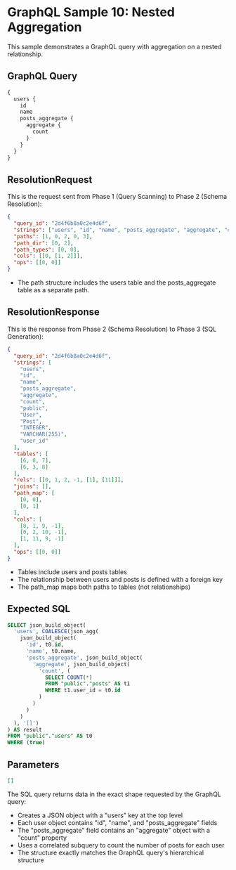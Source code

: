 # GraphQL Sample 10: Nested Aggregation

This sample demonstrates a GraphQL query with aggregation on a nested relationship.

## GraphQL Query

```graphql
{
  users {
    id
    name
    posts_aggregate {
      aggregate {
        count
      }
    }
  }
}
```

## ResolutionRequest

This is the request sent from Phase 1 (Query Scanning) to Phase 2 (Schema Resolution):

```json
{
  "query_id": "2d4f6b8a0c2e4d6f",
  "strings": ["users", "id", "name", "posts_aggregate", "aggregate", "count"],
  "paths": [1, 0, 2, 0, 3],
  "path_dir": [0, 2],
  "path_types": [0, 0],
  "cols": [[0, [1, 2]]],
  "ops": [[0, 0]]
}
```

- The path structure includes the users table and the posts_aggregate table as a separate path.

## ResolutionResponse

This is the response from Phase 2 (Schema Resolution) to Phase 3 (SQL Generation):

```json
{
  "query_id": "2d4f6b8a0c2e4d6f",
  "strings": [
    "users",
    "id",
    "name",
    "posts_aggregate",
    "aggregate",
    "count",
    "public",
    "User",
    "Post",
    "INTEGER",
    "VARCHAR(255)",
    "user_id"
  ],
  "tables": [
    [6, 0, 7],
    [6, 3, 8]
  ],
  "rels": [[0, 1, 2, -1, [1], [11]]],
  "joins": [],
  "path_map": [
    [0, 0],
    [0, 1]
  ],
  "cols": [
    [0, 1, 9, -1],
    [0, 2, 10, -1],
    [1, 11, 9, -1]
  ],
  "ops": [[0, 0]]
}
```

- Tables include users and posts tables
- The relationship between users and posts is defined with a foreign key
- The path_map maps both paths to tables (not relationships)

## Expected SQL

```sql
SELECT json_build_object(
  'users', COALESCE(json_agg(
    json_build_object(
      'id', t0.id,
      'name', t0.name,
      'posts_aggregate', json_build_object(
        'aggregate', json_build_object(
          'count', (
            SELECT COUNT(*)
            FROM "public"."posts" AS t1
            WHERE t1.user_id = t0.id
          )
        )
      )
    )
  ), '[]')
) AS result
FROM "public"."users" AS t0
WHERE (true)
```

## Parameters

```json
[]
```

The SQL query returns data in the exact shape requested by the GraphQL query:

- Creates a JSON object with a "users" key at the top level
- Each user object contains "id", "name", and "posts_aggregate" fields
- The "posts_aggregate" field contains an "aggregate" object with a "count" property
- Uses a correlated subquery to count the number of posts for each user
- The structure exactly matches the GraphQL query's hierarchical structure
